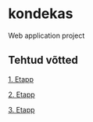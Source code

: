 # kondekas
Web application project

## Tehtud võtted

[1. Etapp](https://github.com/sander96/kondekas/wiki/Esimese-etapi-funktsionaalsus)

[2. Etapp](https://github.com/sander96/kondekas/wiki/Teise-etapi-funktsionaalsus)

[3. Etapp](https://github.com/sander96/kondekas/wiki/Kolmanda-etapi-funktsionaalsus)